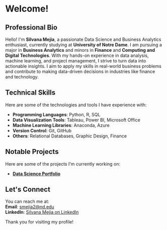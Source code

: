 # Welcome!

## Professional Bio

Hello! I'm **Silvana Mejia**, a passionate Data Science and Business Analytics enthusiast, currently studying at **University of Notre Dame**. I am pursuing a major in **Business Analytics** and minors in **Finance** and **Computing and Digital Technologies**. With my hands-on experience in data analysis, machine learning, and project management, I strive to turn data into actionable insights. I aim to apply my skills in real-world business problems and contribute to making data-driven decisions in industries like finance and technology.

## Technical Skills

Here are some of the technologies and tools I have experience with:

- **Programming Languages**: Python, R, SQL
- **Data Visualization Tools**: Tableau, Power BI, Microsoft Office
- **Machine Learning Libraries**: Anaconda, Azure
- **Version Control**: Git, GitHub
- **Others**: Relational Databases, Graphic Design, Finance

## Notable Projects

Here are some of the projects I'm currently working on:

- **[Data Science Portfolio](https://github.com/silvanamejia1/MEJIA-Python-Portfolio)** 

## Let's Connect

You can reach me at:  
**Email**: smejia2@nd.edu  
**LinkedIn**: [Silvana Mejia on LinkedIn](https://www.linkedin.com/in/silvana-mejia-/)

Thank you for visiting my profile! 

